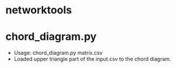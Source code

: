# networktools

# chord_diagram.py
- Usage: chord_diagram.py matrix.csv
- Loaded upper triangle part of the input.csv to the chord diagram.
